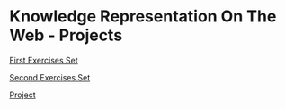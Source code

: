 # Knowledge Representation On The Web - Projects

[First Exercises Set](https://github.com/alex-xiarchos/ceid-krweb/blob/main/KRWEB_1059619_ASK_1_doc.pdf)

[Second Exercises Set](https://github.com/alex-xiarchos/ceid-krweb/blob/main/KRWEB_1059619_ASK_2.pdf)

[Project](https://github.com/alex-xiarchos/ceid-krweb/blob/main/KRWEB_PROJECT_report.pdf)

